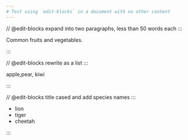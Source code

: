 ```yaml
---
# Test using `edit-blocks` in a document with no other content
---
```


// @edit-blocks expand into two paragraphs, less than 50 words each
:::

Common fruits and vegetables.

:::


// @edit-blocks rewrite as a list
:::

apple,pear, kiwi

:::


// @edit-blocks title cased and add species names
:::

- lion
- tiger
- cheetah

:::

